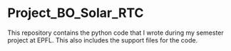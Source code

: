 # Project_BO_Solar_RTC
This repository contains the python code that I wrote during my semester project at EPFL. This also includes the support files for the code. 
